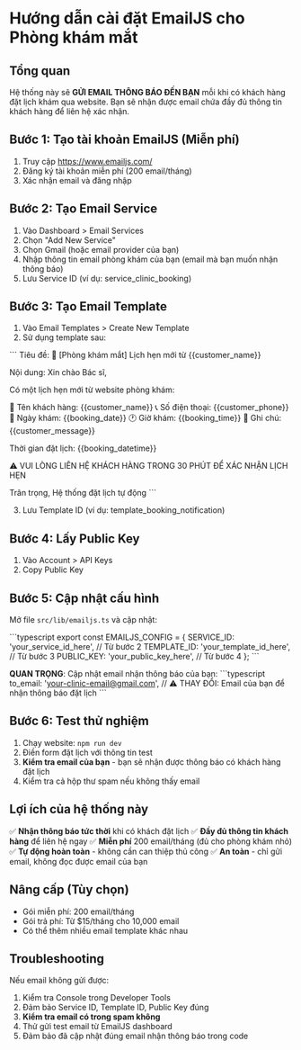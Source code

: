 # Hướng dẫn cài đặt EmailJS cho Phòng khám mắt

## Tổng quan
Hệ thống này sẽ **GỬI EMAIL THÔNG BÁO ĐẾN BẠN** mỗi khi có khách hàng đặt lịch khám qua website. Bạn sẽ nhận được email chứa đầy đủ thông tin khách hàng để liên hệ xác nhận.

## Bước 1: Tạo tài khoản EmailJS (Miễn phí)

1. Truy cập https://www.emailjs.com/
2. Đăng ký tài khoản miễn phí (200 email/tháng)
3. Xác nhận email và đăng nhập

## Bước 2: Tạo Email Service

1. Vào Dashboard > Email Services
2. Chọn "Add New Service"
3. Chọn Gmail (hoặc email provider của bạn)
4. Nhập thông tin email phòng khám của bạn (email mà bạn muốn nhận thông báo)
5. Lưu Service ID (ví dụ: service_clinic_booking)

## Bước 3: Tạo Email Template

1. Vào Email Templates > Create New Template
2. Sử dụng template sau:

\`\`\`
Tiêu đề: 🔔 [Phòng khám mắt] Lịch hẹn mới từ {{customer_name}}

Nội dung:
Xin chào Bác sĩ,

Có một lịch hẹn mới từ website phòng khám:

👤 Tên khách hàng: {{customer_name}}
📞 Số điện thoại: {{customer_phone}}
📅 Ngày khám: {{booking_date}}
🕐 Giờ khám: {{booking_time}}
💬 Ghi chú: {{customer_message}}

Thời gian đặt lịch: {{booking_datetime}}

⚠️ VUI LÒNG LIÊN HỆ KHÁCH HÀNG TRONG 30 PHÚT ĐỂ XÁC NHẬN LỊCH HẸN

Trân trọng,
Hệ thống đặt lịch tự động
\`\`\`

3. Lưu Template ID (ví dụ: template_booking_notification)

## Bước 4: Lấy Public Key

1. Vào Account > API Keys
2. Copy Public Key

## Bước 5: Cập nhật cấu hình

Mở file `src/lib/emailjs.ts` và cập nhật:

\`\`\`typescript
export const EMAILJS_CONFIG = {
  SERVICE_ID: 'your_service_id_here', // Từ bước 2
  TEMPLATE_ID: 'your_template_id_here', // Từ bước 3
  PUBLIC_KEY: 'your_public_key_here', // Từ bước 4
};
\`\`\`

**QUAN TRỌNG**: Cập nhật email nhận thông báo của bạn:
\`\`\`typescript
to_email: 'your-clinic-email@gmail.com', // ⚠️ THAY ĐỔI: Email của bạn để nhận thông báo đặt lịch
\`\`\`

## Bước 6: Test thử nghiệm

1. Chạy website: `npm run dev`
2. Điền form đặt lịch với thông tin test
3. **Kiểm tra email của bạn** - bạn sẽ nhận được thông báo có khách hàng đặt lịch
4. Kiểm tra cả hộp thư spam nếu không thấy email

## Lợi ích của hệ thống này

✅ **Nhận thông báo tức thời** khi có khách đặt lịch
✅ **Đầy đủ thông tin khách hàng** để liên hệ ngay
✅ **Miễn phí** 200 email/tháng (đủ cho phòng khám nhỏ)
✅ **Tự động hoàn toàn** - không cần can thiệp thủ công
✅ **An toàn** - chỉ gửi email, không đọc được email của bạn

## Nâng cấp (Tùy chọn)

- Gói miễn phí: 200 email/tháng
- Gói trả phí: Từ $15/tháng cho 10,000 email
- Có thể thêm nhiều email template khác nhau

## Troubleshooting

Nếu email không gửi được:
1. Kiểm tra Console trong Developer Tools
2. Đảm bảo Service ID, Template ID, Public Key đúng
3. **Kiểm tra email có trong spam không**
4. Thử gửi test email từ EmailJS dashboard
5. Đảm bảo đã cập nhật đúng email nhận thông báo trong code

